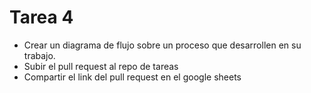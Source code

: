 # Tarea 4

- Crear un diagrama de flujo sobre un proceso que desarrollen en su trabajo.
- Subir el pull request al repo de tareas
- Compartir el link del pull request en el google sheets
